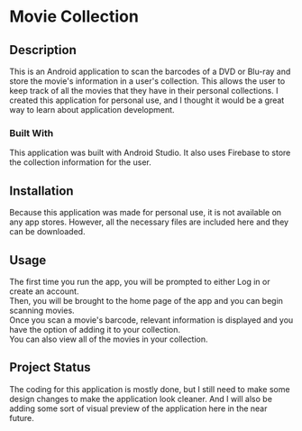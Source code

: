 # Movie Collection

## Description
This is an Android application to scan the barcodes of a DVD or Blu-ray and store the movie's information in a user's collection. This allows the user to keep track of all the 
movies that they have in their personal collections. I created this application for personal use, and I thought it would be a great way to learn about application development. 

### Built With
This application was built with Android Studio. It also uses Firebase to store the collection information for the user.

## Installation
Because this application was made for personal use, it is not available on any app stores. However, all the necessary files are included here and they can be downloaded.

## Usage
The first time you run the app, you will be prompted to either Log in or create an account.  
Then, you will be brought to the home page of the app and you can begin scanning movies.  
Once you scan a movie's barcode, relevant information is displayed and you have the option of adding it to your collection.  
You can also view all of the movies in your collection.  

## Project Status
The coding for this application is mostly done, but I still need to make some design changes to make the application look cleaner. And I will
also be adding some sort of visual preview of the application here in the near future.
